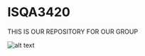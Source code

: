 # ISQA3420

THIS IS OUR REPOSITORY FOR OUR GROUP





![alt text](https://www.kullabs.com/uploads/Notes/TUJS62SEDJFJPYss.jpg)
